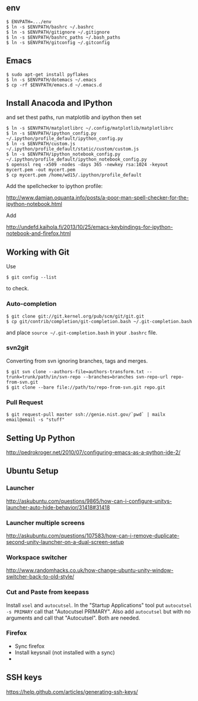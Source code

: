 ## env

    $ ENVPATH=.../env
    $ ln -s $ENVPATH/bashrc ~/.bashrc
    $ ln -s $ENVPATH/gitignore ~/.gitignore
    $ ln -s $ENVPATH/bashrc_paths ~/.bash_paths
    $ ln -s $ENVPATH/gitconfig ~/.gitconfig

## Emacs

    $ sudo apt-get install pyflakes
    $ ln -s $ENVPATH/dotemacs ~/.emacs 
    $ cp -rf $ENVPATH/emacs.d ~/.emacs.d

## Install Anacoda and IPython

and set thest paths, run matplotlib and ipython then set

    $ ln -s $ENVPATH/matplotlibrc ~/.config/matplotlib/matplotlibrc
    $ ln -s $ENVPATH/ipython_config.py ~/.ipython/profile_default/ipython_config.py
    $ ln -s $ENVPATH/custom.js ~/.ipython/profile_default/static/custom/custom.js
    $ ln -s $ENVPATH/ipython_notebook_config.py ~/.ipython/profile_default/ipython_notebook_config.py
    $ openssl req -x509 -nodes -days 365 -newkey rsa:1024 -keyout mycert.pem -out mycert.pem
    $ cp mycert.pem /home/wd15/.ipython/profile_default

Add the spellchecker to ipython profile:

http://www.damian.oquanta.info/posts/a-poor-man-spell-checker-for-the-ipython-notebook.html

Add

http://undefd.kaihola.fi/2013/10/25/emacs-keybindings-for-ipython-notebook-and-firefox.html

## Working with Git                                                                               
                                                                                               
Use

    $ git config --list

to check.

### Auto-completion

    $ git clone git://git.kernel.org/pub/scm/git/git.git
    $ cp git/contrib/completion/git-completion.bash ~/.git-completion.bash


and place ``source ~/.git-completion.bash`` in your ``.bashrc`` file.

### svn2git

Converting from svn ignoring branches, tags and merges.

    $ git svn clone --authors-file=authors-transform.txt --trunk=trunk/path/in/svn-repo --branches=branches svn-repo-url repo-from-svn.git
    $ git clone --bare file://path/to/repo-from-svn.git repo.git

### Pull Request

    $ git request-pull master ssh://genie.nist.gov/`pwd` | mailx email@email -s "stuff"

## Setting Up Python

http://pedrokroger.net/2010/07/configuring-emacs-as-a-python-ide-2/

## Ubuntu Setup

### Launcher

http://askubuntu.com/questions/9865/how-can-i-configure-unitys-launcher-auto-hide-behavior/31418#31418

### Launcher multiple screens

http://askubuntu.com/questions/107583/how-can-i-remove-duplicate-second-unity-launcher-on-a-dual-screen-setup

### Workspace switcher

http://www.randomhacks.co.uk/how-change-ubuntu-unity-window-switcher-back-to-old-style/

### Cut and Paste from keepass

Install ```xsel``` and ```autocutsel```. In the "Startup Applications" tool put ```autocutsel -s PRIMARY``` call that "Autocutsel PRIMARY". Also add ```autocutsel``` but with no arguments and call that "Autocutsel". Both are needed.

### Firefox

 * Sync firefox
 * Install keysnail (not installed with a sync)
 * 
## SSH keys

https://help.github.com/articles/generating-ssh-keys/
